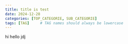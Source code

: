```yaml
---
title: title is test
date: 2024-12-28
categories: [TOP_CATEGORIE, SUB_CATEGORIE]
tags: [TAG]     # TAG names should always be lowercase
---
```


hi hello jdj
